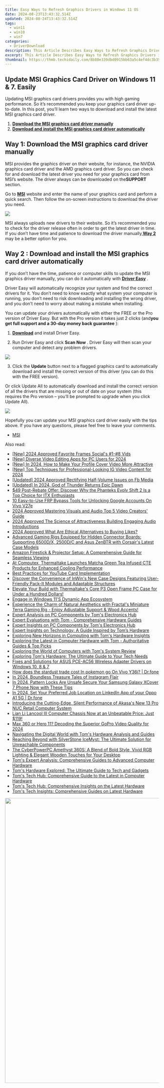 ```yaml
---
title: Easy Ways to Refresh Graphics Drivers in Windows 11 OS
date: 2024-08-23T13:43:32.514Z
updated: 2024-08-24T13:43:32.514Z
tags:
  - win11
  - win10
  - win7
categories:
  - DriverDownload
description: This Article Describes Easy Ways to Refresh Graphics Drivers in Windows 11 OS
excerpt: This Article Describes Easy Ways to Refresh Graphics Drivers in Windows 11 OS
thumbnail: https://thmb.techidaily.com/8b80e339dbd0915bb63a5c4ef4dc3b35128d5a8fefa5d8cd2d10ef2a2fa6ce03.jpg
---
```


## Update MSI Graphics Card Driver on Windows 11 & 7. Easily

Updating MSI graphics card drivers provides you with high gaming performance. So it’s recommended you keep your graphics card driver up-to-date. In this post, you’ll learn two ways to download and install the latest MSI graphics card driver.

1. **[Download the MSI graphics card driver manually](https://tools.techidaily.com/drivereasy/download/)**
2. **[Download and install the MSI graphics card driver automatically](https://tools.techidaily.com/drivereasy/download/)**

## Way 1: Download the MSI graphics card driver manually

 MSI provides the graphics driver on their website, for instance, the NVIDIA graphics card driver and the AMD graphics card driver. So you can check for and download the latest driver you need for your graphics card from MSI’s website. The driver always can be downloaded on the**SUPPORT** section.

 Go to **[MSI](https://us.msi.com/support/)**  website and enter the name of your graphics card and perform a quick search. Then follow the on-screen instructions to download the driver you need.

![](https://images.drivereasy.com/wp-content/uploads/2018/06/img_5b232b52136c2.jpg)

 MSI always uploads new drivers to their website. So it’s recommended you to check for the driver release often in order to get the latest driver in time. If you don’t have time and patience to download the driver manually,[**Way 2**](https://tools.techidaily.com/drivereasy/download/) may be a better option for you.

## Way 2 : Download and install the MSI graphics card driver automatically

 If you don’t have the time, patience or computer skills to update the MSI graphics driver manually, you can do it automatically with **[Driver Easy](https://tools.techidaily.com/drivereasy/download/)**  .  
  
 Driver Easy will automatically recognize your system and find the correct drivers for it. You don’t need to know exactly what system your computer is running, you don’t need to risk downloading and installing the wrong driver, and you don’t need to worry about making a mistake when installing.

 You can update your drivers automatically with either the FREE or the Pro version of Driver Easy. But with the Pro version it takes just 2 clicks (and**you get full support and a 30-day money back guarantee** ):  
  
 1) [**Download**](https://tools.techidaily.com/drivereasy/download/) and install Driver Easy.  
  
 2) Run Driver Easy and click **Scan Now** . Driver Easy will then scan your computer and detect any problem drivers.

![](https://images.drivereasy.com/wp-content/uploads/2018/06/img_5b232c8d14c22.jpg)

 3) Click the **Update**   button next to a flagged graphics card to automatically download and install the correct version of this driver (you can do this with the FREE version).

 Or click Update All to automatically download and install the correct version of all the drivers that are missing or out of date on your system (this requires the Pro version – you’ll be prompted to upgrade when you click Update All).

![](https://images.drivereasy.com/wp-content/uploads/2018/06/img_5b232cbab687a.jpg)

 Hopefully you can update your MSI graphics card driver easily with the tips above. If you have any questions, please feel free to leave your comments.

* [MSI](https://tools.techidaily.com/drivereasy/download/)

<ins class="adsbygoogle"
     style="display:block"
     data-ad-format="autorelaxed"
     data-ad-client="ca-pub-7571918770474297"
     data-ad-slot="1223367746"></ins>



<ins class="adsbygoogle"
     style="display:block"
     data-ad-client="ca-pub-7571918770474297"
     data-ad-slot="8358498916"
     data-ad-format="auto"
     data-full-width-responsive="true"></ins>

<span class="atpl-alsoreadstyle">Also read:</span>
<div><ul>
<li><a href="https://facebook-video-recording.techidaily.com/new-2024-approved-favorite-frames-socials-1-8-vids/"><u>[New] 2024 Approved  Favorite Frames  Social's #1-#8 Vids</u></a></li>
<li><a href="https://fox-links.techidaily.com/new-diverse-video-editing-apps-for-pc-users-for-2024/"><u>[New] Diverse Video Editing Apps for PC Users for 2024</u></a></li>
<li><a href="https://facebook-videos.techidaily.com/new-in-2024-how-to-make-your-profile-cover-video-more-attractive/"><u>[New] In 2024, How to Make Your Profile Cover Video More Attractive</u></a></li>
<li><a href="https://instagram-video-recordings.techidaily.com/new-top-techniques-for-professional-looking-ig-video-content-for-2024/"><u>[New] Top Techniques for Professional-Looking IG Video Content for 2024</u></a></li>
<li><a href="https://facebook-video-recording.techidaily.com/updated-2024-approved-rectifying-half-volume-issues-on-fb-media/"><u>[Updated] 2024 Approved  Rectifying Half-Volume Issues on Fb Media</u></a></li>
<li><a href="https://visual-screen-recording.techidaily.com/updated-in-2024-god-of-thunder-returns-epic-dawn/"><u>[Updated] In 2024, God of Thunder Returns  Epic Dawn</u></a></li>
<li><a href="https://hardware-updates.techidaily.com/1723964478343-49-post-rebate-offer-discover-why-the-phanteks-evolv-shift-2-is-a-top-choice-for-itx-enthusiasts/"><u>$49 Post-Rebate Offer: Discover Why the Phanteks Evolv Shift 2 Is a Top Choice for ITX Enthusiasts</u></a></li>
<li><a href="https://android-unlock.techidaily.com/10-easy-to-use-frp-bypass-tools-for-unlocking-google-accounts-on-vivo-v27e-by-drfone-android/"><u>10 Easy-to-Use FRP Bypass Tools for Unlocking Google Accounts On Vivo V27e</u></a></li>
<li><a href="https://fox-glue.techidaily.com/2024-approved-mastering-visuals-and-audio-top-5-video-creators-guide/"><u>2024 Approved  Mastering Visuals and Audio  Top 5 Video Creators' Guide</u></a></li>
<li><a href="https://some-skills.techidaily.com/2024-approved-the-science-of-attractiveness-building-engaging-audio-introductions/"><u>2024 Approved  The Science of Attractiveness  Building Engaging Audio Introductions</u></a></li>
<li><a href="https://facebook-record-videos.techidaily.com/2024-approved-what-are-ethical-alternatives-to-buying-likes/"><u>2024 Approved  What Are Ethical Alternatives to Buying Likes?</u></a></li>
<li><a href="https://hardware-updates.techidaily.com/advanced-gaming-rigs-equipped-for-hidden-connector-boards-supporting-6500dx-2500dc-and-asus-zenbtr-with-corsairs-latest-case-models/"><u>Advanced Gaming Rigs Equipped for Hidden Connector Boards: Supporting 6500D/X, 2500D/C and Asus ZenBTR with Corsair's Latest Case Models</u></a></li>
<li><a href="https://tech-recovery.techidaily.com/amazon-firestick-and-projector-setup-a-comprehensive-guide-for-seamless-viewing/"><u>Amazon Firestick & Projector Setup: A Comprehensive Guide for Seamless Viewing</u></a></li>
<li><a href="https://hardware-updates.techidaily.com/at-computex-thermaltake-launches-matcha-green-tea-infused-cte-products-for-enhanced-cooling-performance/"><u>At Computex, Thermaltake Launches Matcha Green Tea Infused CTE Products for Enhanced Cooling Performance</u></a></li>
<li><a href="https://youtube-videos.techidaily.com/best-practices-for-youtube-card-implementation/"><u>Best Practices for YouTube Card Implementation</u></a></li>
<li><a href="https://hardware-updates.techidaily.com/discover-the-convenience-of-inwins-new-case-designs-featuring-user-friendly-pack-it-modules-and-adaptable-structures/"><u>Discover the Convenience of InWin's New Case Designs Featuring User-Friendly Pack-It Modules and Adaptable Structures</u></a></li>
<li><a href="https://hardware-updates.techidaily.com/1723964479059-elevate-your-build-with-thermaltakes-core-p3-open-frame-pc-case-for-under-a-hundred-dollars/"><u>Elevate Your Build with Thermaltake's Core P3 Open Frame PC Case for Under a Hundred Dollars!</u></a></li>
<li><a href="https://extra-information.techidaily.com/engage-in-windows-11s-dynamic-app-ecosystem/"><u>Engage in Windows 11'S Dynamic App Ecosystem</u></a></li>
<li><a href="https://hardware-updates.techidaily.com/experience-the-charm-of-natural-aesthetics-with-fractals-miniature-terra-gaming-rig-enjoy-adjustable-support-and-wood-accents/"><u>Experience the Charm of Natural Aesthetics with Fractal's Miniature Terra Gaming Rig - Enjoy Adjustable Support & Wood Accents!</u></a></li>
<li><a href="https://hardware-updates.techidaily.com/expert-analysis-on-pc-components-by-toms-electronics-hub/"><u>Expert Analysis on PC Components by Tom's Electronics Hub</u></a></li>
<li><a href="https://hardware-updates.techidaily.com/expert-evaluations-with-tom-comprehensive-hardware-guides/"><u>Expert Evaluations with Tom - Comprehensive Hardware Guides</u></a></li>
<li><a href="https://hardware-updates.techidaily.com/expert-insights-on-pc-components-by-toms-electronics-hub/"><u>Expert Insights on PC Components by Tom's Electronics Hub</u></a></li>
<li><a href="https://hardware-updates.techidaily.com/expert-insights-on-technology-a-guide-inspired-by-toms-hardware/"><u>Expert Insights on Technology: A Guide Inspired by Tom’s Hardware</u></a></li>
<li><a href="https://hardware-updates.techidaily.com/exploring-new-horizons-in-computing-with-toms-hardware-insights/"><u>Exploring New Horizons in Computing with Tom's Hardware Insights</u></a></li>
<li><a href="https://hardware-updates.techidaily.com/exploring-the-latest-in-computer-hardware-with-tom-authoritative-guides-and-top-picks/"><u>Exploring the Latest in Computer Hardware with Tom - Authoritative Guides & Top Picks</u></a></li>
<li><a href="https://hardware-updates.techidaily.com/exploring-the-world-of-computers-with-toms-system-review/"><u>Exploring the World of Computers with Tom's System Review</u></a></li>
<li><a href="https://hardware-updates.techidaily.com/exploring-toms-hardware-the-ultimate-guide-to-your-tech-needs/"><u>Exploring Tom's Hardware: The Ultimate Guide to Your Tech Needs</u></a></li>
<li><a href="https://win-amazing.techidaily.com/fixes-and-solutions-for-asus-pce-ac56-wireless-adapter-drivers-on-windows-10-8-and-7/"><u>Fixes and Solutions for ASUS PCE-AC56 Wireless Adapter Drivers on Windows 10, 8 & 7</u></a></li>
<li><a href="https://change-location.techidaily.com/how-does-the-stardust-trade-cost-in-pokemon-go-on-vivo-y36i-drfone-by-drfone-virtual-android/"><u>How does the stardust trade cost In pokemon go On Vivo Y36i? | Dr.fone</u></a></li>
<li><a href="https://instagram-video-files.techidaily.com/in-2024-boundless-treasure-tales-of-instagram-flair/"><u>In 2024, Boundless Treasure Tales of Instagram Flair</u></a></li>
<li><a href="https://android-unlock.techidaily.com/in-2024-pattern-locks-are-unsafe-secure-your-samsung-galaxy-xcover-7-phone-now-with-these-tips-by-drfone-android/"><u>In 2024, Pattern Locks Are Unsafe Secure Your Samsung Galaxy XCover 7 Phone Now with These Tips</u></a></li>
<li><a href="https://location-social.techidaily.com/in-2024-set-your-preferred-job-location-on-linkedin-app-of-your-oppo-a1-5g-drfone-by-drfone-virtual-android/"><u>In 2024, Set Your Preferred Job Location on LinkedIn App of your Oppo A1 5G | Dr.fone</u></a></li>
<li><a href="https://hardware-updates.techidaily.com/introducing-the-cutting-edge-silent-performance-of-akasas-new-13-pro-nuc-retail-computer-system/"><u>Introducing the Cutting-Edge, Silent Performance of Akasa's New 13 Pro NUC Retail Computer System</u></a></li>
<li><a href="https://hardware-updates.techidaily.com/1723964479036-lian-li-lancool-iii-computer-chassis-now-at-an-unbeatable-price-just-119/"><u>Lian Li Lancool III Computer Chassis Now at an Unbeatable Price: Just $119!</u></a></li>
<li><a href="https://extra-guidance.techidaily.com/max-360-or-hero-11-decoding-the-superior-gopro-video-quality-for-2024/"><u>Max 360 or Hero 11? Decoding the Superior GoPro Video Quality for 2024</u></a></li>
<li><a href="https://hardware-updates.techidaily.com/navigating-the-digital-world-with-toms-hardware-analysis-and-guides/"><u>Navigating the Digital World with Tom's Hardware Analysis and Guides</u></a></li>
<li><a href="https://hardware-updates.techidaily.com/reaching-beyond-with-silverstone-icemyst-the-ultimate-solution-for-unreachable-components/"><u>Reaching Beyond with SilverStone IceMyst: The Ultimate Solution for Unreachable Components</u></a></li>
<li><a href="https://hardware-updates.techidaily.com/the-cyberpowerpc-amethyst-360s-a-blend-of-bold-style-vivid-rgb-lighting-and-elegant-wooden-touches-for-your-desktop/"><u>The CyberPowerPC Amethyst 360S: A Blend of Bold Style, Vivid RGB Lighting & Elegant Wooden Touches for Your Desktop</u></a></li>
<li><a href="https://hardware-updates.techidaily.com/toms-expert-analysis-comprehensive-guides-to-advanced-computer-hardware/"><u>Tom's Expert Analysis: Comprehensive Guides to Advanced Computer Hardware</u></a></li>
<li><a href="https://hardware-updates.techidaily.com/toms-hardware-explored-the-ultimate-guide-to-tech-and-gadgets/"><u>Tom's Hardware Explored: The Ultimate Guide to Tech and Gadgets</u></a></li>
<li><a href="https://hardware-updates.techidaily.com/toms-tech-hub-comprehensive-guide-to-the-latest-in-computer-hardware/"><u>Tom's Tech Hub: Comprehensive Guide to the Latest in Computer Hardware</u></a></li>
<li><a href="https://hardware-updates.techidaily.com/toms-tech-hub-comprehensive-insights-on-the-latest-hardware/"><u>Tom's Tech Hub: Comprehensive Insights on the Latest Hardware</u></a></li>
<li><a href="https://hardware-updates.techidaily.com/toms-tech-insights-comprehensive-guides-on-latest-hardware/"><u>Tom's Tech Insights: Comprehensive Guides on Latest Hardware</u></a></li>
</ul></div>

<!-- affiliate ads begin -->
<a href="https://ancheer.sjv.io/c/5597632/1657301/17326" target="_top" id="1657301"><img src="//a.impactradius-go.com/display-ad/17326-1657301" border="0" alt="" width="1920" height="933"/></a><img height="0" width="0" src="https://imp.pxf.io/i/5597632/1657301/17326" style="position:absolute;visibility:hidden;" border="0" />
<!-- affiliate ads end -->